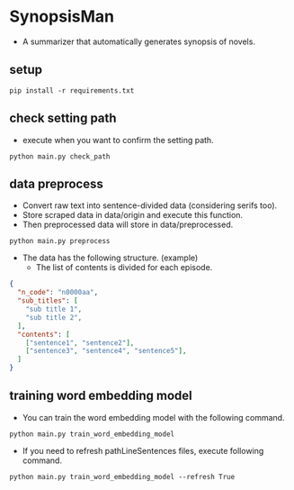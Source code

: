 # SynopsisMan
- A summarizer that automatically generates synopsis of novels.

## setup
```
pip install -r requirements.txt
```

## check setting path
- execute when you want to confirm the setting path.
```
python main.py check_path
```

## data preprocess
- Convert raw text into sentence-divided data (considering serifs too).
- Store scraped data in data/origin and execute this function.
- Then preprocessed data will store in data/preprocessed.
```
python main.py preprocess
```
- The data has the following structure. (example)
    - The list of contents is divided for each episode.
```json
{
  "n_code": "n0000aa",
  "sub_titles": [
    "sub title 1",
    "sub title 2",
  ],
  "contents": [
    ["sentence1", "sentence2"],
    ["sentence3", "sentence4", "sentence5"],
  ]
}
```

## training word embedding model
- You can train the word embedding model with the following command.
```
python main.py train_word_embedding_model
```

- If you need to refresh pathLineSentences files, execute following command.
```
python main.py train_word_embedding_model --refresh True
```

